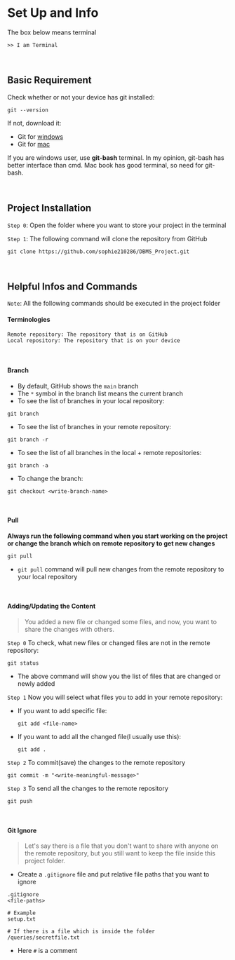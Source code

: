 # Set Up and Info

The box below means terminal

```console
>> I am Terminal
```

<br/>

## Basic Requirement

Check whether or not your device has git installed:

```console
git --version
```

If not, download it:

- Git for [windows](https://git-scm.com/download/win)
- Git for [mac](https://git-scm.com/download/mac)

If you are windows user, use **git-bash** terminal. In my opinion, git-bash has better interface than cmd. Mac book has good terminal, so need for git-bash.

<br/>

## Project Installation

`Step 0`: Open the folder where you want to store your project in the terminal

`Step 1`: The following command will clone the repository from GitHub

```console
git clone https://github.com/sophie210286/DBMS_Project.git
```

<br/>

## Helpful Infos and Commands

`Note`: All the following commands should be executed in the project folder

#### Terminologies

```txt
Remote repository: The repository that is on GitHub
Local repository: The repository that is on your device
```

<br />

#### Branch

- By default, GitHub shows the `main` branch
- The `*` symbol in the branch list means the current branch
- To see the list of branches in your local repository:

```console
git branch
```

- To see the list of branches in your remote repository:

```console
git branch -r
```

- To see the list of all branches in the local + remote repositories:

```console
git branch -a
```

- To change the branch:

```console
git checkout <write-branch-name>
```

<br/>

#### Pull

**Always run the following command when you start working on the project or change the branch which on remote repository to get new changes**

```
git pull
```

- `git pull` command will pull new changes from the remote repository to your local repository

<br/>

#### Adding/Updating the Content

> You added a new file or changed some files, and now, you want to share the changes with others.

`Step 0`  To check, what new files or changed files are not in the remote repository:

```console
git status
```
* The above command will show you the list of files that are changed or newly added


`Step 1` Now you will select what files you to add in your remote repository:
    
* If you want to add specific file:
    ```console
    git add <file-name>
    ```

* If you want to add all the changed file(I usually use this):
    ```console
    git add .
    ```

`Step 2` To commit(save) the changes to the remote repository
```console
git commit -m "<write-meaningful-message>"
```

`Step 3` To send all the changes to the remote repository
```console
git push
```

<br/>

#### Git Ignore

> Let's say there is a file that you don't want to share with anyone on the remote repository, but you still want to keep the file inside this project folder.

* Create a `.gitignore` file and put relative file paths that you want to ignore
```console
.gitignore
<file-paths>

# Example
setup.txt

# If there is a file which is inside the folder
/queries/secretfile.txt
```
* Here `#` is a comment
